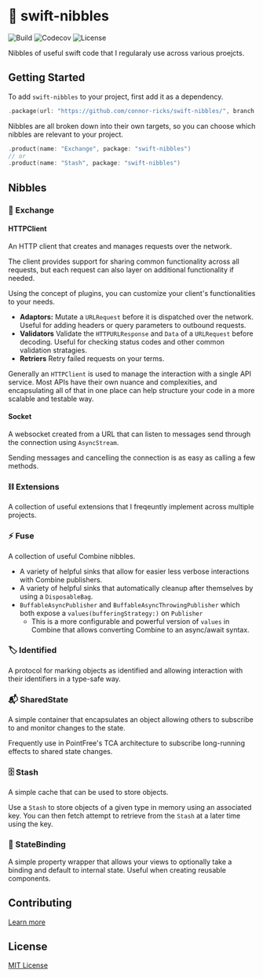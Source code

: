 # 🍫 swift-nibbles
![Build](https://img.shields.io/github/actions/workflow/status/connor-ricks/swift-nibbles/checks.yaml?logo=GitHub)
![Codecov](https://img.shields.io/codecov/c/github/connor-ricks/swift-nibbles?logo=Codecov&label=codecov)
![License](https://img.shields.io/github/license/connor-ricks/swift-nibbles?color=blue)


Nibbles of useful swift code that I regularaly use across various proejcts.

## Getting Started

To add `swift-nibbles` to your project, first add it as a dependency.

```swift
.package(url: "https://github.com/connor-ricks/swift-nibbles/", branch: "main")
```

Nibbles are all broken down into their own targets, so you can choose which nibbles are relevant to your project.

```swift
.product(name: "Exchange", package: "swift-nibbles")
// or
.product(name: "Stash", package: "swift-nibbles")
```

## Nibbles

### 🛜 Exchange

#### HTTPClient
An HTTP client that creates and manages requests over the network.

The client provides support for sharing common functionality across all requests, but each request can also layer on additional functionality if needed.

Using the concept of plugins, you can customize your client's functionalities to your needs.

- **Adaptors:** Mutate a `URLRequest` before it is dispatched over the network. Useful for adding headers or query parameters to outbound requests.
- **Validators** Validate the `HTTPURLResponse` and `Data` of a `URLRequest` before decoding. Useful for checking status codes and other common validation stratagies. 
- **Retriers** Retry failed requests on your terms.

Generally an ``HTTPClient`` is used to manage the interaction with a single API service. Most APIs
have their own nuance and complexities, and encapsulating all of that in one place can help structure your code in a
more scalable and testable way.

#### Socket
A websocket created from a URL that can listen to messages send through the connection using `AsyncStream`.

Sending messages and cancelling the connection is as easy as calling a few methods.

### ⛓️ Extensions
A collection of useful extensions that I freqeuntly implement across multiple projects.

### ⚡️ Fuse
A collection of useful Combine nibbles.

- A variety of helpful sinks that allow for easier less verbose interactions with Combine publishers.
- A variety of helpful sinks that automatically cleanup after themselves by using a `DisposableBag`.
- `BuffableAsyncPublisher` and `BuffableAsyncThrowingPublisher` which both expose a `values(bufferingStrategy:)` on `Publisher`
    - This is a more configurable and powerful version of `values` in Combine that allows converting Combine to an async/await syntax.

### 🏷️ Identified
A protocol for marking objects as identified and allowing interaction with their identifiers in a type-safe way.

### 📬 SharedState
A simple container that encapsulates an object allowing others to subscribe to and monitor changes to the state.

Frequently use in PointFree's TCA architecture to subscribe long-running effects to shared state changes.

### 🗄️ Stash
A simple cache that can be used to store objects.

Use a `Stash` to store objects of a given type in memory using an associated key.
You can then fetch attempt to retrieve from the `Stash` at a later time using the key.

### 🔗 StateBinding
A simple property wrapper that allows your views to optionally take a binding and default to internal state. Useful when creating reusable components.

## Contributing

[Learn more](https://github.com/connor-ricks/swift-nibbles/blob/main/CONTRIBUTING.md)

## License

[MIT License](https://github.com/connor-ricks/swift-nibbles/blob/main/LICENSE)

